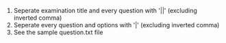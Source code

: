 1. Seperate examination title and every question with '||' (excluding inverted comma)
2. Seperate every question and options with '|' (excluding inverted comma)
3. See the sample question.txt file
